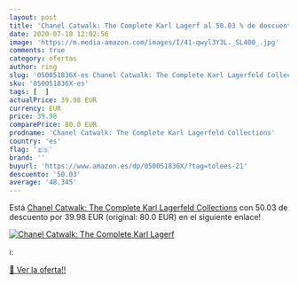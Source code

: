 ```yaml
---
layout: post
title: 'Chanel Catwalk: The Complete Karl Lagerf al 50.03 % de descuento'
date: 2020-07-18 12:02:56
image: 'https://m.media-amazon.com/images/I/41-qwyl3Y3L._SL400_.jpg'
comments: true
category: ofertas
author: ring
slug: '050051836X-es Chanel Catwalk: The Complete Karl Lagerfeld Collections'
sku: '050051836X-es'
tags: [  ]
actualPrice: 39.98 EUR
currency: EUR
price: 39.98
comparePrice: 80.0 EUR
prodname: 'Chanel Catwalk: The Complete Karl Lagerfeld Collections'
country: 'es'
flag: '🇪🇸'
brand: ''
buyurl: 'https://www.amazon.es/dp/050051836X/?tag=tolees-21'
descuento: '50.03'
average: '48.345'
---
```


Está [Chanel Catwalk: The Complete Karl Lagerfeld Collections](https://www.amazon.es/dp/050051836X/?tag=tolees-21) con 50.03 de descuento por 39.98 EUR (original: 80.0 EUR) en el siguiente enlace!

[![Chanel Catwalk: The Complete Karl Lagerf](https://m.media-amazon.com/images/I/41-qwyl3Y3L._SL400_.jpg)](https://www.amazon.es/dp/050051836X/?tag=tolees-21)

ℹ️:


[🛒 Ver la oferta!!](https://www.amazon.es/dp/050051836X/?tag=tolees-21)
